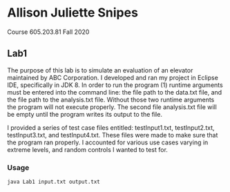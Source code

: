 # Allison Juliette Snipes
Course 605.203.81 Fall 2020

## Lab1

The purpose of this lab is to simulate an evaluation of an elevator maintained by ABC Corporation. I developed and ran my project in Eclipse IDE, specifically in JDK 8. In order to run the program (1) runtime arguments must be entered into the command line: the file path to the data.txt file, and the file path to the analysis.txt file. Without those two runtime arguments the program will not execute properly. The second file analysis.txt file will be empty until the program writes its output to the file.

I provided a series of test case files entitled: testInput1.txt, testInput2.txt, testInput3.txt, and testInput4.txt. These files were made to make sure that the program ran properly. I accounted for various use cases varying in extreme levels, and random controls I wanted to test for.

### Usage

```bash
java Lab1 input.txt output.txt
```

